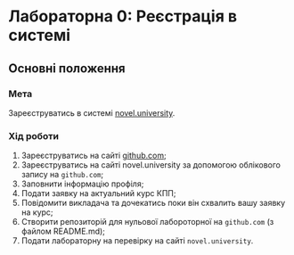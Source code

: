 # Лабораторна 0: Реєстрація в системі

## Основні положення

### Мета
Зареєструватись в системі [novel.university](http://novel.university).

### Хід роботи
1. Зареєструватись на сайті [github.com](https://github.com);
2. Зареєструватись на сайті novel.university за допомогою облікового запису на `github.com`;
3. Заповнити інформацію профіля;
4. Подати заявку на актуальний курс КПП;
5. Повідомити викладача та дочекатись поки він схвалить вашу заявку на курс;
6. Створити репозиторій для нульової лабороторної на `github.com` (з файлом README.md);
7. Подати лабораторну на перeвірку на сайті `novel.university`.

